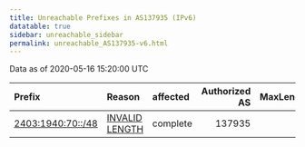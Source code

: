 ```yaml
---
title: Unreachable Prefixes in AS137935 (IPv6)
datatable: true
sidebar: unreachable_sidebar
permalink: unreachable_AS137935-v6.html
---
```


Data as of 2020-05-16 15:20:00 UTC


<div class="datatable-begin"></div>

| Prefix                                                       | Reason                                                                                                       | affected   |   Authorized AS |   MaxLength | Anchor                                       |   unreachable /48s |
|:-------------------------------------------------------------|:-------------------------------------------------------------------------------------------------------------|:-----------|----------------:|------------:|:---------------------------------------------|-------------------:|
| [2403:1940:70::/48](https://stat.ripe.net/2403:1940:70::/48) | [INVALID LENGTH](https://rpki-validator.ripe.net/announcement-preview?asn=AS137935&prefix=2403:1940:70::/48) | complete   |          137935 |          32 | [APNIC](unreachable_APNIC_RPKI_Root-v6.html) |                  1 |

<div class="datatable-end"></div>